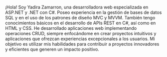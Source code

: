 ¡Hola! Soy Yadira Zamarron, una desarrolladora web especializada en ASP.NET y .NET con C#.
Poseo experiencia en la gestión de bases de datos SQL y en el uso de los patrones de diseño MVC y MVVM. 
También tengo conocimientos básicos en el desarrollo de APIs REST en C#, así como en HTML y CSS. He desarrollado aplicaciones web implementando operaciones CRUD, 
siempre enfocándome en crear proyectos intuitivos y aplicaciones que ofrezcan experiencias excepcionales a los usuarios. 
Mi objetivo es utilizar mis habilidades para contribuir a proyectos innovadores y eficientes que generen un impacto positivo.
